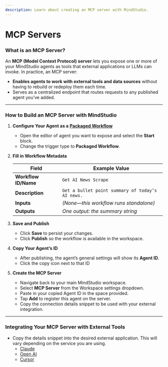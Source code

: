 ```yaml
---
description: Learn about creating an MCP server with MindStudio.
---
```


# MCP Servers

### What is an MCP Server?

An **MCP (Model Context Protocol) server** lets you expose one or more of your MindStudio agents as tools that external applications or LLMs can invoke. In practice, an MCP server:

* **Enables agents to work with external tools and data sources** without having to rebuild or redeploy them each time.
* Serves as a centralized endpoint that routes requests to any published agent you’ve added.

***

### How to Build an MCP Server with MindStudio



1.  **Configure Your Agent as a** [**Packaged Workflow**](packaged-workflows.md)

    * Open the editor of agent you want to expose and select the **Start** block.
    * Change the trigger type to **Packaged Workflow**.


2.  **Fill in Workflow Metadata**

    | Field                | Example Value                                    |
    | -------------------- | ------------------------------------------------ |
    | **Workflow ID/Name** | `Get AI News Scrape`                             |
    | **Description**      | `Get a bullet point summary of today’s AI news.` |
    | **Inputs**           | _(None—this workflow runs standalone)_           |
    | **Outputs**          | _One output: the summary string_                 |



3.  **Save and Publish**

    * Click **Save** to persist your changes.
    * Click **Publish** so the workflow is available in the workspace.


4.  **Copy Your Agent’s ID**

    * After publishing, the agent’s general settings will show its **Agent ID**.
    * Click the copy icon next to that ID


5. **Create the MCP Server**
   * Navigate back to your main MindStudio workspace.
   * Select **MCP Server** from the Workspace settings dropdown.
   * Paste in your copied Agent ID in the space provided.
   * Tap **Add** to register this agent on the server.
   * Copy the connection details snippet to be used with your external integration.&#x20;

***

### Integrating Your MCP Server with External Tools

* Copy the details snippet into the desired external application. This will vary depending on the service you are using.
  * [Claude](https://support.anthropic.com/en/articles/11175166-about-custom-integrations-using-remote-mcp)
  * [Open AI](https://platform.openai.com/docs/guides/tools-remote-mcp)
  * [Cursor](https://docs.cursor.com/context/model-context-protocol)

